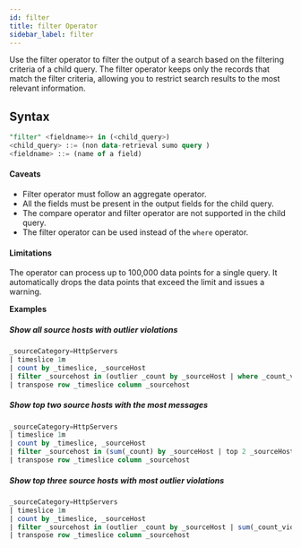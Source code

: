 ```yaml
---
id: filter
title: filter Operator
sidebar_label: filter
---
```



Use the filter operator to filter the output of a search based on the filtering criteria of a child query. The filter operator keeps only the records that match the filter criteria, allowing you to restrict search results to the most relevant information.

## Syntax

```sql
"filter" <fieldname>+ in (<child_query>)
<child_query> ::= (non data-retrieval sumo query )
<fieldname> ::= (name of a field)
```

#### Caveats

* Filter operator must follow an aggregate operator.
* All the fields must be present in the output fields for the child query.
* The compare operator and filter operator are not supported in the child query. 
* The filter operator can be used instead of the `where` operator.

#### Limitations

The operator can process up to 100,000 data points for a single query. It automatically drops the data points that exceed the limit and issues a warning. 

**Examples**

##### Show all source hosts with outlier violations

```sql
_sourceCategory=HttpServers
| timeslice 1m
| count by _timeslice, _sourceHost
| filter _sourcehost in (outlier _count by _sourceHost | where _count_violation > 0)
| transpose row _timeslice column _sourcehost
```

##### Show top two source hosts with the most messages

```sql
_sourceCategory=HttpServers
| timeslice 1m
| count by _timeslice, _sourceHost
| filter _sourcehost in (sum(_count) by _sourceHost | top 2 _sourceHost by _sum )
| transpose row _timeslice column _sourcehost
```

##### Show top three source hosts with most outlier violations

```sql
_sourceCategory=HttpServers
| timeslice 1m
| count by _timeslice, _sourceHost
| filter _sourcehost in (outlier _count by _sourceHost | sum(_count_violation) by _sourcehost | top 3 _sourceHost by _sum )
| transpose row _timeslice column _sourcehost
```
